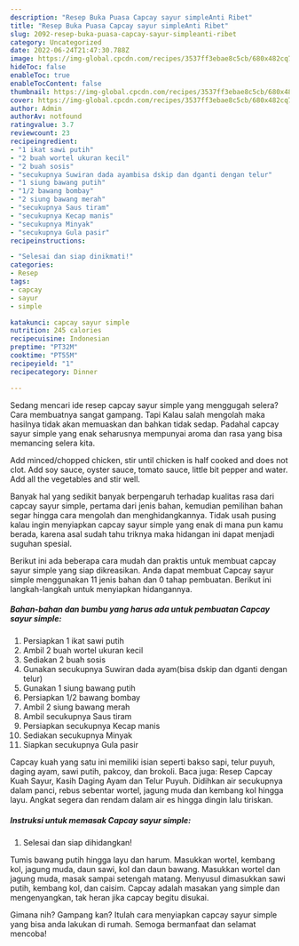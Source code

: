 ```yaml
---
description: "Resep Buka Puasa Capcay sayur simpleAnti Ribet"
title: "Resep Buka Puasa Capcay sayur simpleAnti Ribet"
slug: 2092-resep-buka-puasa-capcay-sayur-simpleanti-ribet
category: Uncategorized
date: 2022-06-24T21:47:30.788Z
image: https://img-global.cpcdn.com/recipes/3537ff3ebae8c5cb/680x482cq70/capcay-sayur-simple-foto-resep-utama.jpg
hideToc: false
enableToc: true
enableTocContent: false
thumbnail: https://img-global.cpcdn.com/recipes/3537ff3ebae8c5cb/680x482cq70/capcay-sayur-simple-foto-resep-utama.jpg
cover: https://img-global.cpcdn.com/recipes/3537ff3ebae8c5cb/680x482cq70/capcay-sayur-simple-foto-resep-utama.jpg
author: Admin
authorAv: notfound
ratingvalue: 3.7
reviewcount: 23
recipeingredient:
- "1 ikat sawi putih"
- "2 buah wortel ukuran kecil"
- "2 buah sosis"
- "secukupnya Suwiran dada ayambisa dskip dan dganti dengan telur"
- "1 siung bawang putih"
- "1/2 bawang bombay"
- "2 siung bawang merah"
- "secukupnya Saus tiram"
- "secukupnya Kecap manis"
- "secukupnya Minyak"
- "secukupnya Gula pasir"
recipeinstructions:

- "Selesai dan siap dinikmati!"
categories:
- Resep
tags:
- capcay
- sayur
- simple

katakunci: capcay sayur simple 
nutrition: 245 calories
recipecuisine: Indonesian
preptime: "PT32M"
cooktime: "PT55M"
recipeyield: "1"
recipecategory: Dinner

---
```



Sedang mencari ide resep capcay sayur simple yang menggugah selera? Cara membuatnya sangat gampang. Tapi Kalau salah mengolah maka hasilnya tidak akan memuaskan dan bahkan tidak sedap. Padahal capcay sayur simple yang enak seharusnya mempunyai aroma dan rasa yang bisa memancing selera kita.


Add minced/chopped chicken, stir until chicken is half cooked and does not clot. Add soy sauce, oyster sauce, tomato sauce, little bit pepper and water. Add all the vegetables and stir well.

Banyak hal yang sedikit banyak berpengaruh terhadap kualitas rasa dari capcay sayur simple, pertama dari jenis bahan, kemudian pemilihan bahan segar hingga cara mengolah dan menghidangkannya. Tidak usah pusing kalau ingin menyiapkan capcay sayur simple yang enak di mana pun kamu berada, karena asal sudah tahu triknya maka hidangan ini dapat menjadi suguhan spesial.


Berikut ini ada beberapa cara mudah dan praktis untuk membuat capcay sayur simple yang siap dikreasikan. Anda dapat membuat Capcay sayur simple menggunakan 11 jenis bahan dan 0 tahap pembuatan. Berikut ini langkah-langkah untuk menyiapkan hidangannya.

<!--inarticleads1-->

##### Bahan-bahan dan bumbu yang harus ada untuk pembuatan Capcay sayur simple:

1. Persiapkan 1 ikat sawi putih
1. Ambil 2 buah wortel ukuran kecil
1. Sediakan 2 buah sosis
1. Gunakan secukupnya Suwiran dada ayam(bisa dskip dan dganti dengan telur)
1. Gunakan 1 siung bawang putih
1. Persiapkan 1/2 bawang bombay
1. Ambil 2 siung bawang merah
1. Ambil secukupnya Saus tiram
1. Persiapkan secukupnya Kecap manis
1. Sediakan secukupnya Minyak
1. Siapkan secukupnya Gula pasir


Capcay kuah yang satu ini memiliki isian seperti bakso sapi, telur puyuh, daging ayam, sawi putih, pakcoy, dan brokoli. Baca juga: Resep Capcay Kuah Sayur, Kasih Daging Ayam dan Telur Puyuh. Didihkan air secukupnya dalam panci, rebus sebentar wortel, jagung muda dan kembang kol hingga layu. Angkat segera dan rendam dalam air es hingga dingin lalu tiriskan. 

<!--inarticleads2-->

##### Instruksi untuk memasak Capcay sayur simple:


1. Selesai dan siap dihidangkan!

Tumis bawang putih hingga layu dan harum. Masukkan wortel, kembang kol, jagung muda, daun sawi, kol dan daun bawang. Masukkan wortel dan jagung muda, masak sampai setengah matang. Menyusul dimasukkan sawi putih, kembang kol, dan caisim. Capcay adalah masakan yang simple dan mengenyangkan, tak heran jika capcay begitu disukai. 

Gimana nih? Gampang kan? Itulah cara menyiapkan capcay sayur simple yang bisa anda lakukan di rumah. Semoga bermanfaat dan selamat mencoba!
